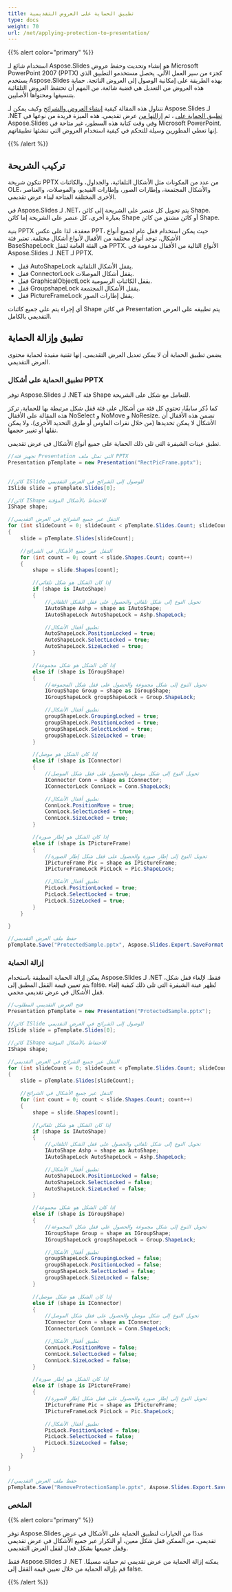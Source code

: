 ```yaml
---
title: تطبيق الحماية على العروض التقديمية
type: docs
weight: 70
url: /net/applying-protection-to-presentation/
---
```


{{% alert color="primary" %}} 

استخدام شائع لـ Aspose.Slides هو إنشاء وتحديث وحفظ عروض Microsoft PowerPoint 2007 (PPTX) كجزء من سير العمل الآلي. يحصل مستخدمو التطبيق الذي يستخدم Aspose.Slides بهذه الطريقة على إمكانية الوصول إلى العروض الناتجة. حماية هذه العروض من التعديل هي قضية شائعة. من المهم أن تحتفظ العروض التلقائية بتنسيقها ومحتواها الأصليين.

تتناول هذه المقالة كيفية [إنشاء العروض والشرائح](/slides/net/applying-protection-to-presentation/) وكيف يمكن لـ Aspose.Slides لـ .NET [تطبيق الحماية على](/slides/net/applying-protection-to-presentation/) ، ثم [إزالتها من](/slides/net/applying-protection-to-presentation/) عرض تقديمي. هذه الميزة فريدة من نوعها في Aspose.Slides وفي وقت كتابة هذه السطور، غير متاحة في Microsoft PowerPoint. إنها تعطي المطورين وسيلة للتحكم في كيفية استخدام العروض التي تنشئها تطبيقاتهم.

{{% /alert %}} 
## **تركيب الشريحة**
تتكون شريحة PPTX من عدد من المكونات مثل الأشكال التلقائية، والجداول، والكائنات OLE، والأشكال المجتمعة، وإطارات الصور، وإطارات الفيديو، والموصلات، والعناصر الأخرى المختلفة المتاحة لبناء عرض تقديمي.

في Aspose.Slides لـ .NET، يتم تحويل كل عنصر على الشريحة إلى كائن Shape. بعبارة أخرى، كل عنصر على الشريحة إما كائن Shape أو كائن مشتق من كائن Shape.

بنية PPTX معقدة، لذا على عكس PPT، حيث يمكن استخدام قفل عام لجميع أنواع الأشكال، توجد أنواع مختلفة من الأقفال لأنواع أشكال مختلفة. تعتبر فئة BaseShapeLock هي الفئة العامة لقفل PPTX. الأنواع التالية من الأقفال مدعومة في Aspose.Slides لـ .NET لـ PPTX.

- قفل AutoShapeLock يقفل الأشكال التلقائية.
- قفل ConnectorLock يقفل أشكال الموصلات.
- قفل GraphicalObjectLock يقفل الكائنات الرسومية.
- قفل GroupshapeLock يقفل الأشكال المجتمعة.
- قفل PictureFrameLock يقفل إطارات الصور.

أي إجراء يتم على جميع كائنات Shape في كائن Presentation يتم تطبيقه على العرض التقديمي بالكامل.
## **تطبيق وإزالة الحماية**
يضمن تطبيق الحماية أن لا يمكن تعديل العرض التقديمي. إنها تقنية مفيدة لحماية محتوى العرض التقديمي.
### **تطبيق الحماية على أشكال PPTX**
توفر Aspose.Slides لـ .NET فئة Shape للتعامل مع شكل على الشريحة.

كما ذُكر سابقًا، تحتوي كل فئة من أشكال على فئة قفل شكل مرتبطة بها للحماية. تركز هذه المقالة على الأقفال NoSelect و NoMove و NoResize. تضمن هذه الأقفال أن الأشكال لا يمكن تحديدها (من خلال نقرات الماوس أو طرق التحديد الأخرى)، ولا يمكن نقلها أو تغيير حجمها.

تطبق عينات الشيفرة التي تلي ذلك الحماية على جميع أنواع الأشكال في عرض تقديمي.

```c#
//تجهيز فئة Presentation التي تمثل ملف PPTX
Presentation pTemplate = new Presentation("RectPicFrame.pptx");
           

//كائن ISlide للوصول إلى الشرائح في العرض التقديمي
ISlide slide = pTemplate.Slides[0];

//كائن IShape للاحتفاظ بالأشكال المؤقتة
IShape shape;

//التنقل عبر جميع الشرائح في العرض التقديمي
for (int slideCount = 0; slideCount < pTemplate.Slides.Count; slideCount++)
{
    slide = pTemplate.Slides[slideCount];

    //التنقل عبر جميع الأشكال في الشرائح
    for (int count = 0; count < slide.Shapes.Count; count++)
    {
        shape = slide.Shapes[count];

        //إذا كان الشكل هو شكل تلقائي
        if (shape is IAutoShape)
        {
            //تحويل النوع إلى شكل تلقائي والحصول على قفل الشكل التلقائي
            IAutoShape Ashp = shape as IAutoShape;
            IAutoShapeLock AutoShapeLock = Ashp.ShapeLock;

            //تطبيق أقفال الأشكال
            AutoShapeLock.PositionLocked = true;
            AutoShapeLock.SelectLocked = true;
            AutoShapeLock.SizeLocked = true;
        }

        //إذا كان الشكل هو شكل مجموعة
        else if (shape is IGroupShape)
        {
            //تحويل النوع إلى شكل مجموعة والحصول على قفل شكل المجموعة
            IGroupShape Group = shape as IGroupShape;
            IGroupShapeLock groupShapeLock = Group.ShapeLock;

            //تطبيق أقفال الأشكال
            groupShapeLock.GroupingLocked = true;
            groupShapeLock.PositionLocked = true;
            groupShapeLock.SelectLocked = true;
            groupShapeLock.SizeLocked = true;
        }

        //إذا كان الشكل هو موصل
        else if (shape is IConnector)
        {
            //تحويل النوع إلى شكل موصل والحصول على قفل شكل الموصل
            IConnector Conn = shape as IConnector;
            IConnectorLock ConnLock = Conn.ShapeLock;

            //تطبيق أقفال الأشكال
            ConnLock.PositionMove = true;
            ConnLock.SelectLocked = true;
            ConnLock.SizeLocked = true;
        }

        //إذا كان الشكل هو إطار صورة
        else if (shape is IPictureFrame)
        {
            //تحويل النوع إلى إطار صورة والحصول على قفل شكل إطار الصورة
            IPictureFrame Pic = shape as IPictureFrame;
            IPictureFrameLock PicLock = Pic.ShapeLock;

            //تطبيق أقفال الأشكال
            PicLock.PositionLocked = true;
            PicLock.SelectLocked = true;
            PicLock.SizeLocked = true;
        }
    }

}

//حفظ ملف العرض التقديمي
pTemplate.Save("ProtectedSample.pptx", Aspose.Slides.Export.SaveFormat.Pptx);
```


### **إزالة الحماية**
يمكن إزالة الحماية المطبقة باستخدام Aspose.Slides لـ .NET فقط. لإلغاء قفل شكل، يتم تعيين قيمة القفل المطبق إلى false. تُظهر عينة الشيفرة التي تلي ذلك كيفية إلغاء قفل الأشكال في عرض تقديمي محمي.

```c#
//فتح العرض التقديمي المطلوب
Presentation pTemplate = new Presentation("ProtectedSample.pptx");

//كائن ISlide للوصول إلى الشرائح في العرض التقديمي
ISlide slide = pTemplate.Slides[0];

//كائن IShape للاحتفاظ بالأشكال المؤقتة
IShape shape;

//التنقل عبر جميع الشرائح في العرض التقديمي
for (int slideCount = 0; slideCount < pTemplate.Slides.Count; slideCount++)
{
    slide = pTemplate.Slides[slideCount];

    //التنقل عبر جميع الأشكال في الشرائح
    for (int count = 0; count < slide.Shapes.Count; count++)
    {
        shape = slide.Shapes[count];

        //إذا كان الشكل هو شكل تلقائي
        if (shape is IAutoShape)
        {
            //تحويل النوع إلى شكل تلقائي والحصول على قفل الشكل التلقائي
            IAutoShape Ashp = shape as AutoShape;
            IAutoShapeLock AutoShapeLock = Ashp.ShapeLock;

            //تطبيق أقفال الأشكال
            AutoShapeLock.PositionLocked = false;
            AutoShapeLock.SelectLocked = false;
            AutoShapeLock.SizeLocked = false;
        }

        //إذا كان الشكل هو شكل مجموعة
        else if (shape is IGroupShape)
        {
            //تحويل النوع إلى شكل مجموعة والحصول على قفل شكل المجموعة
            IGroupShape Group = shape as IGroupShape;
            IGroupShapeLock groupShapeLock = Group.ShapeLock;

            //تطبيق أقفال الأشكال
            groupShapeLock.GroupingLocked = false;
            groupShapeLock.PositionLocked = false;
            groupShapeLock.SelectLocked = false;
            groupShapeLock.SizeLocked = false;
        }

        //إذا كان الشكل هو شكل موصل
        else if (shape is IConnector)
        {
            //تحويل النوع إلى شكل موصل والحصول على قفل شكل الموصل
            IConnector Conn = shape as IConnector;
            IConnectorLock ConnLock = Conn.ShapeLock;

            //تطبيق أقفال الأشكال
            ConnLock.PositionMove = false;
            ConnLock.SelectLocked = false;
            ConnLock.SizeLocked = false;
        }

        //إذا كان الشكل هو إطار صورة
        else if (shape is IPictureFrame)
        {
            //تحويل النوع إلى إطار صورة والحصول على قفل شكل إطار الصورة
            IPictureFrame Pic = shape as IPictureFrame;
            IPictureFrameLock PicLock = Pic.ShapeLock;

            //تطبيق أقفال الأشكال
            PicLock.PositionLocked = false;
            PicLock.SelectLocked = false;
            PicLock.SizeLocked = false;
        }
    }

}

//حفظ ملف العرض التقديمي
pTemplate.Save("RemoveProtectionSample.pptx", Aspose.Slides.Export.SaveFormat.Pptx);
```



### **الملخص**
{{% alert color="primary" %}} 

توفر Aspose.Slides عددًا من الخيارات لتطبيق الحماية على الأشكال في عرض تقديمي. من الممكن قفل شكل معين، أو التكرار عبر جميع الأشكال في عرض تقديمي وقفل جميعها بشكل فعال لقفل العرض التقديمي.

فقط Aspose.Slides لـ .NET يمكنه إزالة الحماية من عرض تقديمي تم حمايته مسبقًا. قم بإزالة الحماية من خلال تعيين قيمة القفل إلى false.

{{% /alert %}} 
